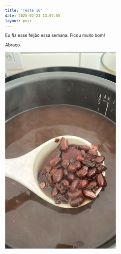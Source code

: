 ```yaml
---
title: 'Teste 16'
date: 2025-02-23 13:07:55
layout: post
---
```




Eu fiz esse feijão essa semana. Ficou muito bom!

Abraço.

![42F6472D-E8CA-4AE2-8FB8-2262E4DDB5A8.jpeg](/uploads/2025/02/23/42F6472D-E8CA-4AE2-8FB8-2262E4DDB5A8.jpeg)